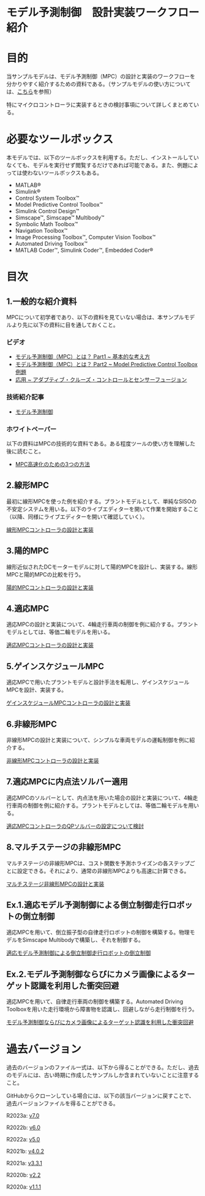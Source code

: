 
# モデル予測制御　設計実装ワークフロー紹介
# 目的

当サンプルモデルは、モデル予測制御（MPC）の設計と実装のワークフローを分かりやすく紹介するための資料である。（サンプルモデルの使い方については、[こちら](https://github.com/mathworks/mpc_implementation_example/blob/master/MPC_imple_PJ_%E8%AA%AC%E6%98%8E%E8%B3%87%E6%96%99.pdf)を参照）


特にマイクロコントローラに実装するときの検討事項について詳しくまとめている。

# 必要なツールボックス

本モデルでは、以下のツールボックスを利用する。ただし、インストールしていなくても、モデルを実行せず閲覧するだけであれば可能である。また、例題によっては使わないツールボックスもある。

-  MATLAB® 
-  Simulink® 
-  Control System Toolbox™ 
-  Model Predictive Control Toolbox™ 
-  Simulink Control Design™ 
-  Simscape™, Simscape™ Multibody™ 
-  Symbolic Math Toolbox™ 
-  Navigation Toolbox™ 
-  Image Processing Toolbox™, Computer Vision Toolbox™ 
-  Automated Driving Toolbox™ 
-  MATLAB Coder™, Simulink Coder™, Embedded Coder® 
# 目次
## 1.一般的な紹介資料

MPCについて初学者であり、以下の資料を見ていない場合は、本サンプルモデルより先に以下の資料に目を通しておくこと。

### ビデオ
-  [モデル予測制御（MPC）とは？ Part1 ~ 基本的な考え方](https://www.youtube.com/watch?v=i68MkFz9L38) 
-  [モデル予測制御（MPC）とは？ Part2 ~ Model Predictive Control Toolbox例題](https://www.youtube.com/watch?v=47LzXHOXwtU) 
-  [応用 ~ アダプティブ・クルーズ・コントロールとセンサーフュージョン](https://www.youtube.com/watch?v=Nb3aTJ8Wgk8) 
### 技術紹介記事
-  [モデル予測制御](https://jp.mathworks.com/discovery/model-predictive-control.html) 
### ホワイトペーパー

以下の資料はMPCの技術的な資料である。ある程度ツールの使い方を理解した後に読むこと。

-  [MPC高速化のための3つの方法](https://www.mathworks.com/content/dam/mathworks/white-paper/jp-3-ways-to-speed-up-model-predictive-controllers.pdf) 
## 2.線形MPC

最初に線形MPCを使った例を紹介する。プラントモデルとして、単純なSISOの不安定システムを用いる。以下のライブエディターを開いて作業を開始すること（以降、同様にライブエディターを開いて確認していく）。


[線形MPCコントローラの設計と実装](/MPC_imple_PJ/Linear/Linear_MPC_Design_md.md)

## 3.陽的MPC

線形近似されたDCモーターモデルに対して陽的MPCを設計し、実装する。線形MPCと陽的MPCの比較を行う。


[陽的MPCコントローラの設計と実装](/MPC_imple_PJ/Explicit/Explicit_MPC_Design_md.md)

## 4.適応MPC

適応MPCの設計と実装について、4輪走行車両の制御を例に紹介する。プラントモデルとしては、等価二輪モデルを用いる。


[適応MPCコントローラの設計と実装](/MPC_imple_PJ/Adaptive/Adaptive_MPC_Design_md.md)

## 5.ゲインスケジュールMPC

適応MPCで用いたプラントモデルと設計手法を転用し、ゲインスケジュールMPCを設計、実装する。


[ゲインスケジュールMPCコントローラの設計と実装](/MPC_imple_PJ/Multiple/Multiple_MPC_Design_md.md)

## 6.非線形MPC

非線形MPCの設計と実装について、シンプルな車両モデルの運転制御を例に紹介する。


[非線形MPCコントローラの設計と実装](/MPC_imple_PJ/Nonlinear/Nonlinear_MPC_design_md.md)

## 7.適応MPCに内点法ソルバー適用

適応MPCのソルバーとして、内点法を用いた場合の設計と実装について、4輪走行車両の制御を例に紹介する。プラントモデルとしては、等価二輪モデルを用いる。


[適応MPCコントローラのQPソルバーの設定について検討](/MPC_imple_PJ/Adaptive/Adaptive_MPC_QP_investigation_md.md)

## 8.マルチステージの非線形MPC

マルチステージの非線形MPCは、コスト関数を予測ホライズンの各ステップごとに設定できる。それにより、通常の非線形MPCよりも高速に計算できる。


[マルチステージ非線形MPCの設計と実装](/MPC_imple_PJ/Nonlinear/Nonlinear_MultiStage_MPC_design_md.md)

## Ex.1.適応モデル予測制御による倒立制御走行ロボットの倒立制御

適応MPCを用いて、倒立振子型の自律走行ロボットの制御を構築する。物理モデルをSimscape Multibodyで構築し、それを制御する。


[適応モデル予測制御による倒立制御走行ロボットの倒立制御](/MPC_imple_PJ/InvertedPendulumRobot/InvertedPendulumRobot_design_md.md)

## Ex.2.モデル予測制御ならびにカメラ画像によるターゲット認識を利用した衝突回避

適応MPCを用いて、自律走行車両の制御を構築する。Automated Driving Toolboxを用いた走行環境から障害物を認識し、回避しながら走行制御を行う。


[モデル予測制御ならびにカメラ画像によるターゲット認識を利用した衝突回避](/MPC_imple_PJ/obstacleAvoid/liveScriptForObstacleAvoid_md.md)

# 過去バージョン

過去のバージョンのファイル一式は、以下から得ることができる。ただし、過去のモデルには、古い時期に作成したサンプルしか含まれていないことに注意すること。


GitHubからクローンしている場合には、以下の該当バージョンに戻すことで、過去バージョンファイルを得ることができる。


R2023a: [v7.0](https://github.com/mathworks/mpc_implementation_example/archive/refs/tags/v7.0.zip)


R2022b: [v6.0](https://github.com/mathworks/mpc_implementation_example/archive/refs/tags/v6.0.zip)


R2022a: [v5.0](https://github.com/mathworks/mpc_implementation_example/archive/refs/tags/v5.0.zip)


R2021b: [v4.0.2](https://github.com/mathworks/mpc_implementation_example/archive/refs/tags/v4.0.2.zip)


R2021a: [v3.3.1](https://github.com/mathworks/mpc_implementation_example/archive/refs/tags/v3.3.1.zip)


R2020b: [v2.2](https://github.com/mathworks/mpc_implementation_example/archive/refs/tags/v2.2.zip)


R2020a: [v1.1.1](https://github.com/mathworks/mpc_implementation_example/archive/refs/tags/v1.1.1.zip)


